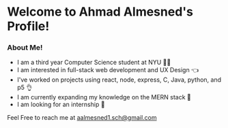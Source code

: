 # Welcome to Ahmad Almesned's Profile!

### About Me!
- I am a third year Computer Science student at NYU 👨‍🎓 
- I am interested in full-stack web development and UX Design :point_left:
- I've worked on projects using react, node, express, C, Java, python, and p5 :ok_hand:
- I am currently expanding my knowledge on the MERN stack :seedling:
- I am looking for an internship :mag_right: 


Feel Free to reach me at aalmesned1.sch@gmail.com



<!---
Ahmadhcs/Ahmadhcs is a ✨ special ✨ repository because its `README.md` (this file) appears on your GitHub profile.
You can click the Preview link to take a look at your changes.
--->
